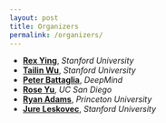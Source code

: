 ```yaml
---
layout: post
title: Organizers
permalink: /organizers/
---
```


- [**Rex Ying**](https://cs.stanford.edu/people/rexy/), *Stanford University*
- [**Tailin Wu**](https://tailin.org/), *Stanford University*
- [**Peter Battaglia**](https://scholar.google.com/citations?user=nQ7Ij30AAAAJ&hl=en), *DeepMind*
- [**Rose Yu**](http://roseyu.com/), *UC San Diego*
- [**Ryan Adams**](https://www.cs.princeton.edu/~rpa/), *Princeton University*
- [**Jure Leskovec**](https://cs.stanford.edu/~jure/), *Stanford University*
